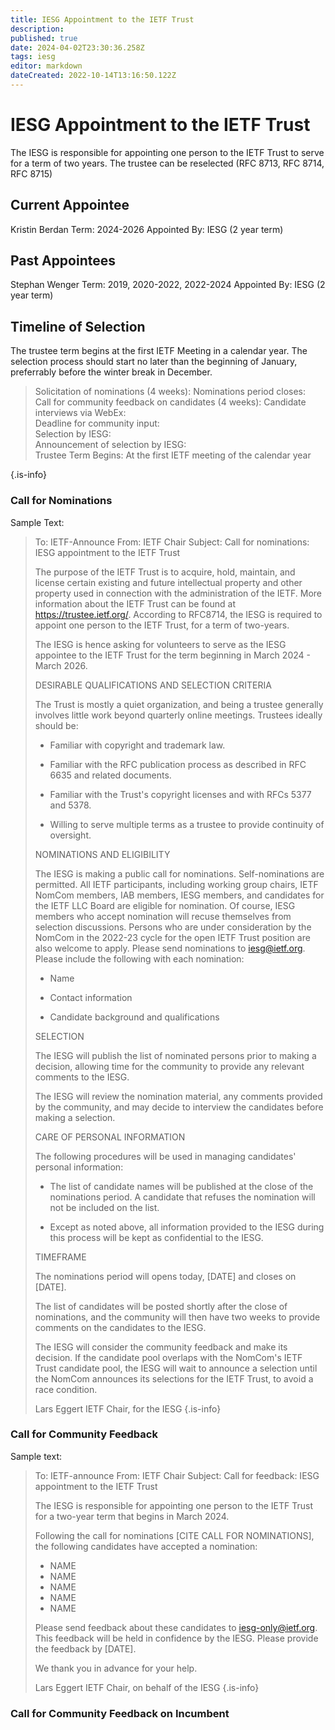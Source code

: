 ```yaml
---
title: IESG Appointment to the IETF Trust
description: 
published: true
date: 2024-04-02T23:30:36.258Z
tags: iesg
editor: markdown
dateCreated: 2022-10-14T13:16:50.122Z
---
```


# IESG Appointment to the IETF Trust
The IESG is responsible for appointing one person to the IETF Trust to serve for a term of two years. The trustee can be reselected (RFC 8713, RFC 8714, RFC 8715)

## Current Appointee

Kristin Berdan
Term: 2024-2026
Appointed By: IESG (2 year term)

## Past Appointees

Stephan Wenger
Term: 2019, 2020-2022, 2022-2024
Appointed By: IESG (2 year term)

## Timeline of Selection

The trustee term begins at the first IETF Meeting in a calendar year. The selection process should start no later than the beginning of January, preferrably before the winter break in December.

> Solicitation of nominations (4 weeks): 
> Nominations period closes: 	
> Call for community feedback on candidates (4 weeks): 
> Candidate interviews via WebEx: 	
> Deadline for community input: 	
> Selection by IESG: 	
> Announcement of selection by IESG: 	
> Trustee Term Begins: At the first IETF meeting of the calendar year
> 
{.is-info}


### Call for Nominations

Sample Text:

> To: IETF-Announce
> From: IETF Chair
> Subject: Call for nominations: IESG appointment to the IETF Trust
> 
> The purpose of the IETF Trust is to acquire, hold, maintain, and
> license certain existing and future intellectual property and other
> property used in connection with the administration of the IETF. More
> information about the IETF Trust can be found at
> https://trustee.ietf.org/. According to RFC8714, the IESG is required
> to appoint one person to the IETF Trust, for a term of two-years.
> 
> The IESG is hence asking for volunteers to serve as the IESG appointee
> to the IETF Trust for the term beginning in March 2024 - March 2026.
> 
> 
> DESIRABLE QUALIFICATIONS AND SELECTION CRITERIA
> 
> The Trust is mostly a quiet organization, and being a trustee
> generally involves little work beyond quarterly online meetings.
> Trustees ideally should be:
> 
> * Familiar with copyright and trademark law. 
> 
> * Familiar with the RFC publication process as described in RFC 6635
>   and related documents. 
> 
> * Familiar with the Trust's copyright licenses and with RFCs 5377 and
>   5378. 
> 
> * Willing to serve multiple terms as a trustee to provide continuity
>   of oversight.
> 
> 
> NOMINATIONS AND ELIGIBILITY
> 
> The IESG is making a public call for nominations. Self-nominations are
> permitted. All IETF participants, including working group chairs,
> IETF NomCom members, IAB members, IESG members, and candidates for
> the IETF LLC Board are eligible for nomination. Of course, IESG
> members who accept nomination will recuse themselves from selection
> discussions. Persons who are under consideration by the NomCom in the
> 2022-23 cycle for the open IETF Trust position are also welcome to
> apply. Please send nominations to iesg@ietf.org. Please include the
> following with each nomination:
> 
> * Name
> 
> * Contact information
> 
> * Candidate background and qualifications
> 
> 
> SELECTION
> 
> The IESG will publish the list of nominated persons prior to making a
> decision, allowing time for the community to provide any relevant
> comments to the IESG.
> 
> The IESG will review the nomination material, any comments provided by
> the community, and may decide to interview the candidates before
> making a selection.
> 
> 
> CARE OF PERSONAL INFORMATION
> 
> The following procedures will be used in managing candidates' personal
> information:
> 
> * The list of candidate names will be published at the close of the
>   nominations period. A candidate that refuses the nomination will
>   not be included on the list.
> 
> * Except as noted above, all information provided to the IESG during
>   this process will be kept as confidential to the IESG.
> 
> TIMEFRAME
> 
> The nominations period will opens today, [DATE] and closes
> on [DATE].
> 
> The list of candidates will be posted shortly after the close of
> nominations, and the community will then have two weeks to provide
> comments on the candidates to the IESG.
> 
> The IESG will consider the community feedback and make its decision.
> If the candidate pool overlaps with the NomCom's IETF Trust candidate
> pool, the IESG will wait to announce a selection until the NomCom
> announces its selections for the IETF Trust, to avoid a race
> condition.
> 
> Lars Eggert
> IETF Chair, for the IESG
{.is-info}



### Call for Community Feedback 

Sample text:
> To: IETF-announce
> From: IETF Chair
> Subject: Call for feedback: IESG appointment to the IETF Trust
> 
> The IESG is responsible for appointing one person to the IETF Trust for a two-year term that begins in March 2024. 
> 
> Following the call for nominations [CITE CALL FOR NOMINATIONS], the following candidates have accepted a nomination:
> 
> * NAME
> * NAME
> * NAME
> * NAME
> * NAME
> 
> Please send feedback about these candidates to iesg-only@ietf.org. This feedback will be held in confidence by the IESG. Please provide the feedback by [DATE].
> 
> We thank you in advance for your help.
> 
> Lars Eggert
> IETF Chair, on behalf of the IESG
{.is-info}

### Call for Community Feedback on Incumbent
